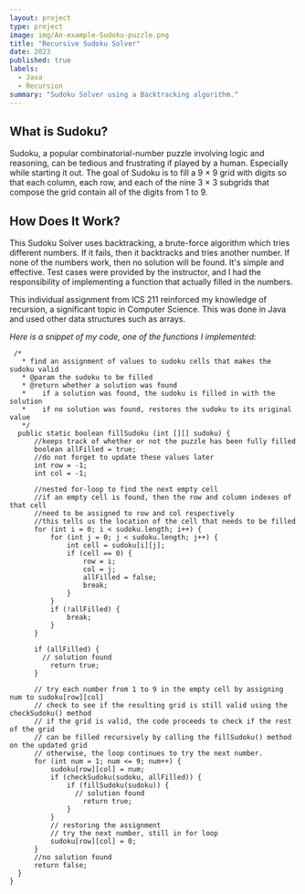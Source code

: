 ```yaml
---
layout: project
type: project
image: img/An-example-Sudoku-puzzle.png
title: "Recursive Sudoku Solver"
date: 2023
published: true
labels:
  - Java
  - Recursion
summary: "Sudoku Solver using a Backtracking algorithm."
---
```


## What is Sudoku?
Sudoku, a popular combinatorial-number puzzle involving logic and reasoning, can be tedious and frustrating if played by a human. Especially while starting it out. The goal of Sudoku is to fill a 9 × 9 grid with digits so that each column, each row, and each of the nine 3 × 3 subgrids that compose the grid contain all of the digits from 1 to 9.

## How Does It Work?
This Sudoku Solver uses backtracking, a brute-force algorithm which tries different numbers. If it fails, then it backtracks and tries another number. If none of the numbers work, then no solution will be found. It's simple and effective. Test cases were provided by the instructor, and I had the responsibility of implementing a function that actually filled in the numbers.

This individual assignment from ICS 211 reinforced my knowledge of recursion, a significant topic in Computer Science. This was done in Java and used other data structures such as arrays.

_Here is a snippet of my code, one of the functions I implemented:_
```
 /*
   * find an assignment of values to sudoku cells that makes the sudoku valid
   * @param the sudoku to be filled
   * @return whether a solution was found 
   *    if a solution was found, the sudoku is filled in with the solution
   *    if no solution was found, restores the sudoku to its original value
   */
  public static boolean fillSudoku (int [][] sudoku) {
      //keeps track of whether or not the puzzle has been fully filled
      boolean allFilled = true;
      //do not forget to update these values later
      int row = -1;
      int col = -1;

      //nested for-loop to find the next empty cell
      //if an empty cell is found, then the row and column indexes of that cell
      //need to be assigned to row and col respectively
      //this tells us the location of the cell that needs to be filled
      for (int i = 0; i < sudoku.length; i++) {
          for (int j = 0; j < sudoku.length; j++) {
              int cell = sudoku[i][j];
              if (cell == 0) {
                  row = i;
                  col = j;
                  allFilled = false;
                  break;
              }
          }
          if (!allFilled) {
              break;
          }
      }

      if (allFilled) {
    	// solution found
          return true; 
      }

      // try each number from 1 to 9 in the empty cell by assigning num to sudoku[row][col]
      // check to see if the resulting grid is still valid using the checkSudoku() method
      // if the grid is valid, the code proceeds to check if the rest of the grid
      // can be filled recursively by calling the fillSudoku() method on the updated grid
      // otherwise, the loop continues to try the next number.
      for (int num = 1; num <= 9; num++) {
          sudoku[row][col] = num;
          if (checkSudoku(sudoku, allFilled)) {
              if (fillSudoku(sudoku)) {
            	// solution found
                  return true; 
              }
          }
          // restoring the assignment
          // try the next number, still in for loop
          sudoku[row][col] = 0; 
      }
      //no solution found
      return false; 
  }
}

```
